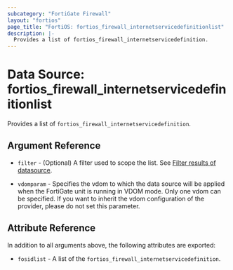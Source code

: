 ```yaml
---
subcategory: "FortiGate Firewall"
layout: "fortios"
page_title: "FortiOS: fortios_firewall_internetservicedefinitionlist"
description: |-
  Provides a list of fortios_firewall_internetservicedefinition.
---
```


# Data Source: fortios_firewall_internetservicedefinitionlist
Provides a list of `fortios_firewall_internetservicedefinition`.

## Argument Reference

* `filter` - (Optional) A filter used to scope the list. See [Filter results of datasource](https://registry.terraform.io/providers/fortinetdev/fortios/latest/docs/guides/fgt_filter).

* `vdomparam` - Specifies the vdom to which the data source will be applied when the FortiGate unit is running in VDOM mode. Only one vdom can be specified. If you want to inherit the vdom configuration of the provider, please do not set this parameter.

## Attribute Reference

In addition to all arguments above, the following attributes are exported:

* `fosidlist` -  A list of the `fortios_firewall_internetservicedefinition`.
